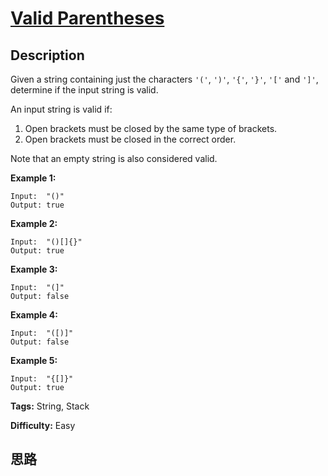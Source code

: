 # [Valid Parentheses][title]

## Description

Given a string containing just the characters `'('`, `')'`, `'{'`, `'}'`,
`'['` and `']'`, determine if the input string is valid.

An input string is valid if:

  1. Open brackets must be closed by the same type of brackets.
  2. Open brackets must be closed in the correct order.

Note that an empty string is also considered valid.

**Example 1:**
            Input:  "()"    Output: true    

**Example 2:**
            Input:  "()[]{}"    Output: true    

**Example 3:**
            Input:  "(]"    Output: false    

**Example 4:**
            Input:  "([)]"    Output: false    

**Example 5:**
            Input:  "{[]}"    Output: true    


**Tags:** String, Stack

**Difficulty:** Easy

## 思路

[title]: https://leetcode.com/problems/valid-parentheses
